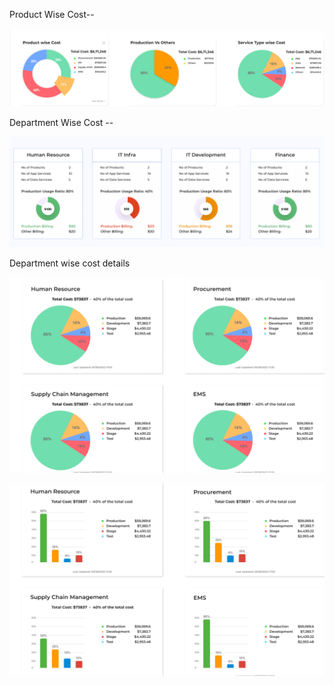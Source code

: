 
Product Wise Cost--

![Alt text](image.png)


Department Wise Cost --

![Alt text](image-1.png)

Department wise cost details

![Alt text](image-2.png)


![Alt text](image-3.png)